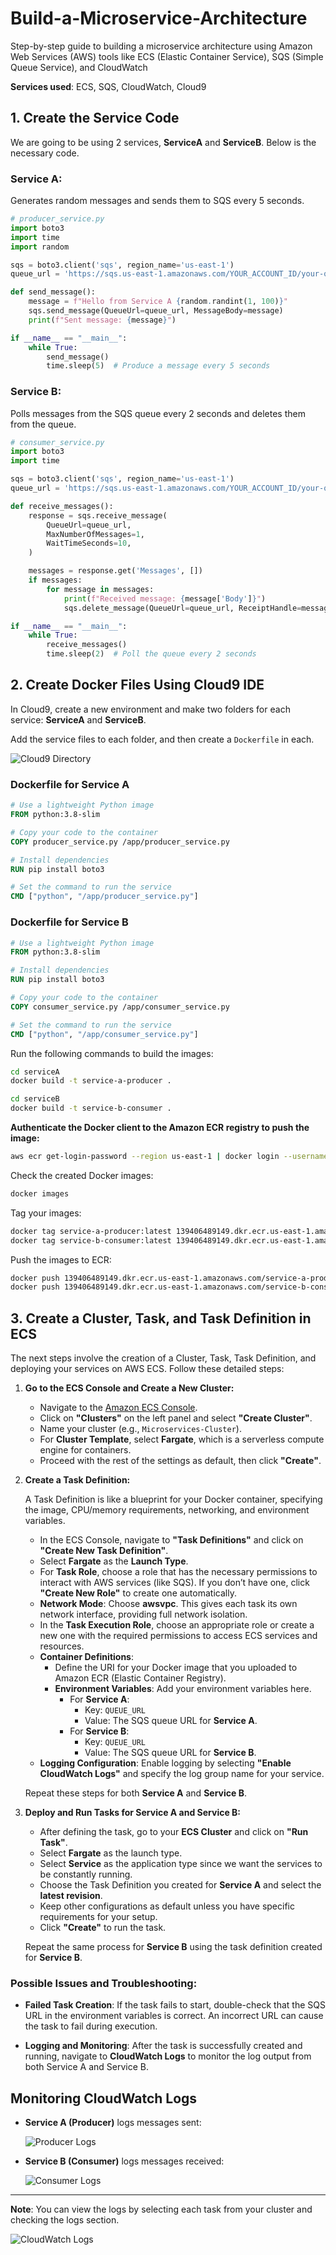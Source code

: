 # Build-a-Microservice-Architecture
Step-by-step guide to building a microservice architecture using Amazon Web Services (AWS) tools like ECS (Elastic Container Service), SQS (Simple Queue Service), and CloudWatch

**Services used**: ECS, SQS, CloudWatch, Cloud9

## 1. Create the Service Code

We are going to be using 2 services, **ServiceA** and **ServiceB**. Below is the necessary code.

### Service A:
Generates random messages and sends them to SQS every 5 seconds.

```python
# producer_service.py
import boto3
import time
import random

sqs = boto3.client('sqs', region_name='us-east-1')
queue_url = 'https://sqs.us-east-1.amazonaws.com/YOUR_ACCOUNT_ID/your-queue-name'

def send_message():
    message = f"Hello from Service A {random.randint(1, 100)}"
    sqs.send_message(QueueUrl=queue_url, MessageBody=message)
    print(f"Sent message: {message}")

if __name__ == "__main__":
    while True:
        send_message()
        time.sleep(5)  # Produce a message every 5 seconds
```

### Service B:
Polls messages from the SQS queue every 2 seconds and deletes them from the queue.

```python
# consumer_service.py
import boto3
import time

sqs = boto3.client('sqs', region_name='us-east-1')
queue_url = 'https://sqs.us-east-1.amazonaws.com/YOUR_ACCOUNT_ID/your-queue-name'

def receive_messages():
    response = sqs.receive_message(
        QueueUrl=queue_url,
        MaxNumberOfMessages=1,
        WaitTimeSeconds=10,
    )

    messages = response.get('Messages', [])
    if messages:
        for message in messages:
            print(f"Received message: {message['Body']}")
            sqs.delete_message(QueueUrl=queue_url, ReceiptHandle=message['ReceiptHandle'])

if __name__ == "__main__":
    while True:
        receive_messages()
        time.sleep(2)  # Poll the queue every 2 seconds
```

## 2. Create Docker Files Using Cloud9 IDE

In Cloud9, create a new environment and make two folders for each service: **ServiceA** and **ServiceB**.

Add the service files to each folder, and then create a `Dockerfile` in each.

![Cloud9 Directory](./Cloud9.png)

### Dockerfile for Service A

```dockerfile
# Use a lightweight Python image
FROM python:3.8-slim

# Copy your code to the container
COPY producer_service.py /app/producer_service.py

# Install dependencies
RUN pip install boto3

# Set the command to run the service
CMD ["python", "/app/producer_service.py"]
```

### Dockerfile for Service B

```dockerfile
# Use a lightweight Python image
FROM python:3.8-slim

# Install dependencies
RUN pip install boto3

# Copy your code to the container
COPY consumer_service.py /app/consumer_service.py

# Set the command to run the service
CMD ["python", "/app/consumer_service.py"]
```

Run the following commands to build the images:

```bash
cd serviceA
docker build -t service-a-producer .

cd serviceB
docker build -t service-b-consumer .
```

**Authenticate the Docker client to the Amazon ECR registry to push the image:**

```bash
aws ecr get-login-password --region us-east-1 | docker login --username AWS --password-stdin 139406489149.dkr.ecr.us-east-1.amazonaws.com
```

Check the created Docker images:

```bash
docker images
```

Tag your images:

```bash
docker tag service-a-producer:latest 139406489149.dkr.ecr.us-east-1.amazonaws.com/service-a-producer:latest
docker tag service-b-consumer:latest 139406489149.dkr.ecr.us-east-1.amazonaws.com/service-b-consumer:latest
```

Push the images to ECR:

```bash
docker push 139406489149.dkr.ecr.us-east-1.amazonaws.com/service-a-producer:latest
docker push 139406489149.dkr.ecr.us-east-1.amazonaws.com/service-b-consumer:latest
```

## 3. Create a Cluster, Task, and Task Definition in ECS

The next steps involve the creation of a Cluster, Task, Task Definition, and deploying your services on AWS ECS. Follow these detailed steps:

1. **Go to the ECS Console and Create a New Cluster:**

   - Navigate to the [Amazon ECS Console](https://console.aws.amazon.com/ecs/home).
   - Click on **"Clusters"** on the left panel and select **"Create Cluster"**.
   - Name your cluster (e.g., `Microservices-Cluster`).
   - For **Cluster Template**, select **Fargate**, which is a serverless compute engine for containers.
   - Proceed with the rest of the settings as default, then click **"Create"**.

2. **Create a Task Definition:**

   A Task Definition is like a blueprint for your Docker container, specifying the image, CPU/memory requirements, networking, and environment variables.

   - In the ECS Console, navigate to **"Task Definitions"** and click on **"Create New Task Definition"**.
   - Select **Fargate** as the **Launch Type**.
   - For **Task Role**, choose a role that has the necessary permissions to interact with AWS services (like SQS). If you don’t have one, click **"Create New Role"** to create one automatically.
   - **Network Mode**: Choose **awsvpc**. This gives each task its own network interface, providing full network isolation.
   - In the **Task Execution Role**, choose an appropriate role or create a new one with the required permissions to access ECS services and resources.
   - **Container Definitions**: 
     - Define the URI for your Docker image that you uploaded to Amazon ECR (Elastic Container Registry).
     - **Environment Variables**: Add your environment variables here.
       - For **Service A**:
         - Key: `QUEUE_URL`
         - Value: The SQS queue URL for **Service A**.
       - For **Service B**:
         - Key: `QUEUE_URL`
         - Value: The SQS queue URL for **Service B**.
   - **Logging Configuration**: Enable logging by selecting **"Enable CloudWatch Logs"** and specify the log group name for your service.

   Repeat these steps for both **Service A** and **Service B**.

3. **Deploy and Run Tasks for Service A and Service B:**

   - After defining the task, go to your **ECS Cluster** and click on **"Run Task"**.
   - Select **Fargate** as the launch type.
   - Select **Service** as the application type since we want the services to be constantly running.
   - Choose the Task Definition you created for **Service A** and select the **latest revision**.
   - Keep other configurations as default unless you have specific requirements for your setup.
   - Click **"Create"** to run the task.

   Repeat the same process for **Service B** using the task definition created for **Service B**.

### Possible Issues and Troubleshooting:

- **Failed Task Creation**: If the task fails to start, double-check that the SQS URL in the environment variables is correct. An incorrect URL can cause the task to fail during execution.
  
- **Logging and Monitoring**: After the task is successfully created and running, navigate to **CloudWatch Logs** to monitor the log output from both Service A and Service B.

## Monitoring CloudWatch Logs

- **Service A (Producer)** logs messages sent:
  
  ![Producer Logs](./Producer.png)

- **Service B (Consumer)** logs messages received:

  ![Consumer Logs](./Consumer.png)

---

**Note**: You can view the logs by selecting each task from your cluster and checking the logs section.

![CloudWatch Logs](./Screenshot_2024-10-12_161518.png)
